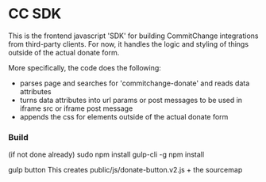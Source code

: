 # CC SDK

This is the frontend javascript 'SDK' for building CommitChange integrations from third-party clients. For now, it handles the logic and styling of things outside of the actual donate form.

More specifically, the code does the following:  
- parses page and searches for 'commitchange-donate' and reads data attributes
- turns data attributes into url params or post messages to be used in iframe src or iframe post message 
- appends the css for elements outside of the actual donate form

### Build

(if not done already)
sudo npm install gulp-cli -g
npm install

gulp button
This creates public/js/donate-button.v2.js + the sourcemap


